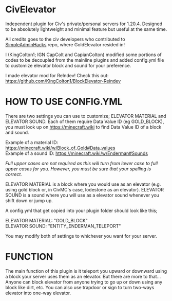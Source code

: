 # CivElevator
Independent plugin for Civ's private/personal servers for 1.20.4. Designed to be absolutely lightweight and minimal feature but useful at the same time.

All credits goes to the civ developers who contributed to [SimpleAdminHacks](https://github.com/CivMC/SimpleAdminHacks) repo, where GoldElevator resided in!

I (KingColton1; IGN CapColt and CapianColton) modified some portions of codes to be decoupled from the mainline plugins and added config.yml file to customize elevator block and sound for your preference.

I made elevator mod for ReIndev! Check this out: https://github.com/KingColton1/BlockElevator-Reindev

# HOW TO USE CONFIG.YML
There are two settings you can use to customize; ELEVATOR MATERIAL and ELEVATOR SOUND. Each of them require Data Value ID (eg GOLD_BLOCK), you must look up on https://minecraft.wiki to find Data Value ID of a block and sound. <br>

Example of a material ID: https://minecraft.wiki/w/Block_of_Gold#Data_values <br>
Example of a sound ID: https://minecraft.wiki/w/Enderman#Sounds <br>

<i>Full upper cases are not required as this will turn from lower case to full upper cases for you. However, you must be sure that your spelling is correct.</i>

ELEVATOR MATERIAL is a block where you would use as an elevator (e.g. using gold block or, in CivMC's case, lodestone as an elevator).
ELEVATOR SOUND is a sound where you will use as a elevator sound whenever you shift down or jump up.

A config.yml that get copied into your plugin folder should look like this;

ELEVATOR MATERIAL: "GOLD_BLOCK"<br>
ELEVATOR SOUND: "ENTITY_ENDERMAN_TELEPORT"

You may modify both of settings to whichever you want for your server.

# FUNCTION
The main function of this plugin is it teleport you upward or downward using a block your server uses them as an elevator. But there are more to that... Anyone can block elevator from anyone trying to go up or down using any block like dirt, etc. You can also use trapdoor or sign to turn two-ways elevator into one-way elevator.
